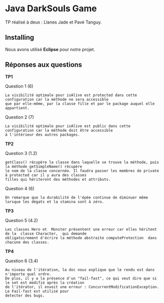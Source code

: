 # Java DarkSouls Game

TP réalisé à deux : Llanes Jade et Pavé Tanguy.

## Installing

Nous avons utilisé **Eclipse** pour notre projet.

## Réponses aux questions

**TP1**

Question 1 (6)

```
La visibilité optimale pour isAlive est protected dans cette configuration car la méthode ne sera accessible 
que par elle-même, par la classe fille et par le package auquel elle appartient.
```

Question 2 (7)

```
La visibilité optimale pour isAlive est public dans cette configuration car la méthode doit être accessible 
à l'intérieur des autres packages.
```

**TP2**

Question 3 (1.2)

```
getClass() récupère la classe dans laquelle se trouve la méthode, puis la méthode getSimpleName() récupère 
le nom de la classe concernée. Il faudra passer les membres de private à protected car il y aura des classes 
filles qui hériteront des méthodes et attributs.
```
Question 4 (6)

```
On remarque que la durabilité de l'épée continue de diminuer même lorsque les dégats et la stamina sont à zéro.
``` 	

**TP3**

Question 5 (4.2)

```
Les classes Hero et  Monster présentent une erreur car elles héritent de la  classe Character,  qui demande 
obligatoirement d'écrire la méthode abstraite computeProtection  dans chacune des classes.
```

**TP4**

Question 6 (3.4)

```
Au niveau de l'itération, la doc nous explique que le rendu est dans n'importe quel ordre. 
De plus, il y a la présence d'un "fail-fast", ce qui veut dire que si le set est modifié après la création 
de l'itérator, il envoit une erreur : ConcurrentModificationException. Le Fail-fast est utilisé pour 
detecter des bugs.
```
